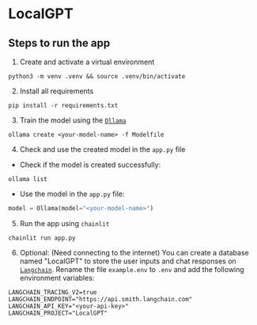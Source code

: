 # LocalGPT

## Steps to run the app

1. Create and activate a virtual environment

```terminal
python3 -m venv .venv && source .venv/bin/activate
```

2. Install all requirements

```terminal
pip install -r requirements.txt
```

3. Train the model using the [`Ollama`](https://ollama.com)

```terminal
ollama create <your-model-name> -f Modelfile
```

4. Check and use the created model in the `app.py` file

- Check if the model is created successfully:

```terminal
ollama list
```

- Use the model in the `app.py` file:

```python
model = Ollama(model="<your-model-name>")
```

5. Run the app using `chainlit`

```terminal
chainlit run app.py
```

6. Optional: (Need connecting to the internet) You can create a database named "LocalGPT" to store the user inputs and chat responses on [`Langchain`](https://www.langchain.com). Rename the file `example.env` to `.env` and add the following environment variables:

```example.env
LANGCHAIN_TRACING_V2=true
LANGCHAIN_ENDPOINT="https://api.smith.langchain.com"
LANGCHAIN_API_KEY="<your-api-key>"
LANGCHAIN_PROJECT="LocalGPT"
```
